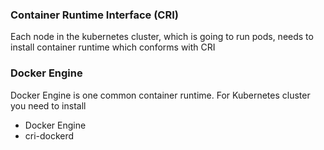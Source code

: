 ### Container Runtime Interface (CRI)
Each node in the kubernetes cluster, which is going to run pods, needs to install container runtime which conforms with CRI

### Docker Engine
Docker Engine is one common container runtime. For Kubernetes cluster you need to install
- Docker Engine
- cri-dockerd